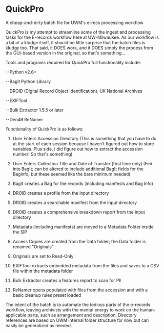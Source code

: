 # QuickPro
A cheap-and-dirty batch file for UWM's e-recs processing workflow

QuickPro is my attempt to streamline some of the ingest and processing tasks for the E-records workflow here at UW-Milwaukee. As our workflow is a bit of a kludge itself, it should be little surprise that the batch files is kludgy too. That said, it DOES work, and it DOES simply the process from the GUI-based version in the original, so that's something...

Tools and programs required for QuickPro full functionality include:

--Python v2.6+

--BagIt Python Library

--DROID (Digital Record Object Identification), UK National Archives

--EXIFTool

--Bulk Extractor 1.5.5 or later

--Den4B ReNamer

Functionality of QuickPro is as follows:

1) User Enters Accession Directory (This is something that you have to do at the start of each session because I haven't figured out how to store variables. Plus side, I did figure out how to extract the accession number! So that's something)

2) User Enters Collection Title and Date of Transfer (first time only) (Fed into BagIt; can be altered to include additional BagIt fields for the BagInfo, but these seemed like the bare minimum needed)

3) BagIt creates a Bag for the records (including manifests and Bag Info)

4) DROID creates a profile from the input directory

5) DROID creates a searchable manifest from the input directory

6) DROID creates a comprehensive breakdown report from the input directory

7) Metadata (including manifests) are moved to a Metadata Folder inside the SIP

8) Access Copies are created from the Data folder; the Data folder is renamed "Originals"

9) Originals are set to Read-Only

10) EXIFTool extracts embedded metadata from the files and saves to a CSV file within the metadata folder

11) Bulk Extractor creates a features report to scan for PII

12) ReNamer opens populated with files from the accession and with a basic cleanup rules preset loaded

The intent of the batch is to automate the tedious parts of the e-records workflow, leaving archivists with the mental energy to work on the human-applicable parts, such as arrangement and description. Directory references are based on UWM internal folder structure for now but can easily be generalized as needed.


